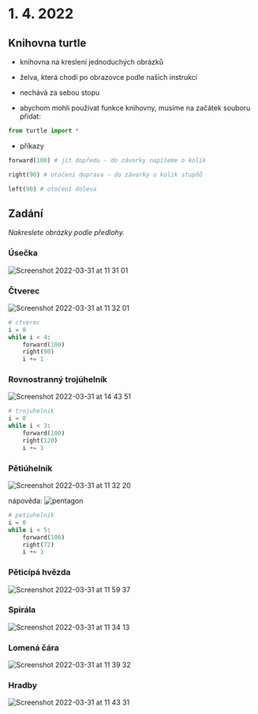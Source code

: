 # 1. 4. 2022

## Knihovna turtle

- knihovna na kreslení jednoduchých obrázků
- želva, která chodí po obrazovce podle našich instrukcí
- nechává za sebou stopu

- abychom mohli používat funkce knihovny, musíme na začátek souboru přidat:
```python
from turtle import *
```

- příkazy

```python
forward(100) # jít dopředu - do závorky napíšeme o kolik

right(90) # otočení doprava - do závorky o kolik stupňů

left(90) # otočení doleva
```

## Zadání

*Nakreslete obrázky podle předlohy.*


### Úsečka
![Screenshot 2022-03-31 at 11 31 01](https://user-images.githubusercontent.com/44325210/161030294-776412f8-fa7b-4cd1-9d0c-b2623c318e10.png)

### Čtverec
![Screenshot 2022-03-31 at 11 32 01](https://user-images.githubusercontent.com/44325210/161030303-79196c06-e6ab-46b4-a2dc-1493512580e1.png)

```python
# ctverec
i = 0
while i < 4:
    forward(100)
    right(90)
    i += 1

```

### Rovnostranný trojúhelník
![Screenshot 2022-03-31 at 14 43 51](https://user-images.githubusercontent.com/44325210/161057573-29e05334-a378-4514-9b2f-58c9803c0180.png)

```python
# trojuhelnik
i = 0
while i < 3:
    forward(100)
    right(120)
    i += 1

```


### Pětiúhelník
![Screenshot 2022-03-31 at 11 32 20](https://user-images.githubusercontent.com/44325210/161030314-8693abaa-8d4c-4565-bcd6-700d03460f63.png)

nápověda:
![pentagon](https://user-images.githubusercontent.com/44325210/161031123-289867e1-0a88-4035-883c-81915b94e8c5.GIF)

```python
# petiuhelnik
i = 0
while i < 5:
    forward(100)
    right(72)
    i += 1

```

### Pěticípá hvězda
![Screenshot 2022-03-31 at 11 59 37](https://user-images.githubusercontent.com/44325210/161030339-ca1b5a17-af07-410a-a078-3336e32ea076.png)

### Spirála
![Screenshot 2022-03-31 at 11 34 13](https://user-images.githubusercontent.com/44325210/161030435-08b7d3ab-2ab5-47d3-a552-1327e9b93130.png)

### Lomená čára
![Screenshot 2022-03-31 at 11 39 32](https://user-images.githubusercontent.com/44325210/161030474-443a281e-2bbc-44c8-8e57-811be11abbe1.png)

### Hradby
![Screenshot 2022-03-31 at 11 43 31](https://user-images.githubusercontent.com/44325210/161030492-25934497-f5ae-4161-b506-34bb25859e9b.png)
